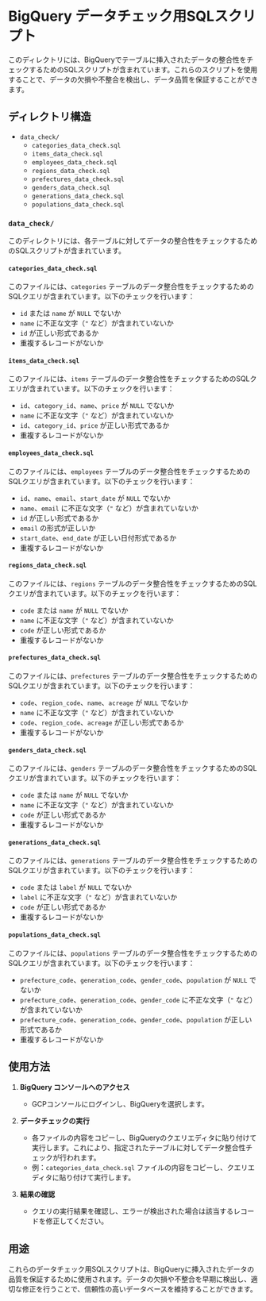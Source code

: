 # BigQuery データチェック用SQLスクリプト

このディレクトリには、BigQueryでテーブルに挿入されたデータの整合性をチェックするためのSQLスクリプトが含まれています。これらのスクリプトを使用することで、データの欠損や不整合を検出し、データ品質を保証することができます。

## ディレクトリ構造

- `data_check/`
  - `categories_data_check.sql`
  - `items_data_check.sql`
  - `employees_data_check.sql`
  - `regions_data_check.sql`
  - `prefectures_data_check.sql`
  - `genders_data_check.sql`
  - `generations_data_check.sql`
  - `populations_data_check.sql`

### `data_check/`

このディレクトリには、各テーブルに対してデータの整合性をチェックするためのSQLスクリプトが含まれています。

#### `categories_data_check.sql`

このファイルには、`categories` テーブルのデータ整合性をチェックするためのSQLクエリが含まれています。以下のチェックを行います：
- `id` または `name` が `NULL` でないか
- `name` に不正な文字（`"` など）が含まれていないか
- `id` が正しい形式であるか
- 重複するレコードがないか

#### `items_data_check.sql`

このファイルには、`items` テーブルのデータ整合性をチェックするためのSQLクエリが含まれています。以下のチェックを行います：
- `id`、`category_id`、`name`、`price` が `NULL` でないか
- `name` に不正な文字（`"` など）が含まれていないか
- `id`、`category_id`、`price` が正しい形式であるか
- 重複するレコードがないか

#### `employees_data_check.sql`

このファイルには、`employees` テーブルのデータ整合性をチェックするためのSQLクエリが含まれています。以下のチェックを行います：
- `id`、`name`、`email`、`start_date` が `NULL` でないか
- `name`、`email` に不正な文字（`"` など）が含まれていないか
- `id` が正しい形式であるか
- `email` の形式が正しいか
- `start_date`、`end_date` が正しい日付形式であるか
- 重複するレコードがないか

#### `regions_data_check.sql`

このファイルには、`regions` テーブルのデータ整合性をチェックするためのSQLクエリが含まれています。以下のチェックを行います：
- `code` または `name` が `NULL` でないか
- `name` に不正な文字（`"` など）が含まれていないか
- `code` が正しい形式であるか
- 重複するレコードがないか

#### `prefectures_data_check.sql`

このファイルには、`prefectures` テーブルのデータ整合性をチェックするためのSQLクエリが含まれています。以下のチェックを行います：
- `code`、`region_code`、`name`、`acreage` が `NULL` でないか
- `name` に不正な文字（`"` など）が含まれていないか
- `code`、`region_code`、`acreage` が正しい形式であるか
- 重複するレコードがないか

#### `genders_data_check.sql`

このファイルには、`genders` テーブルのデータ整合性をチェックするためのSQLクエリが含まれています。以下のチェックを行います：
- `code` または `name` が `NULL` でないか
- `name` に不正な文字（`"` など）が含まれていないか
- `code` が正しい形式であるか
- 重複するレコードがないか

#### `generations_data_check.sql`

このファイルには、`generations` テーブルのデータ整合性をチェックするためのSQLクエリが含まれています。以下のチェックを行います：
- `code` または `label` が `NULL` でないか
- `label` に不正な文字（`"` など）が含まれていないか
- `code` が正しい形式であるか
- 重複するレコードがないか

#### `populations_data_check.sql`

このファイルには、`populations` テーブルのデータ整合性をチェックするためのSQLクエリが含まれています。以下のチェックを行います：
- `prefecture_code`、`generation_code`、`gender_code`、`population` が `NULL` でないか
- `prefecture_code`、`generation_code`、`gender_code` に不正な文字（`"` など）が含まれていないか
- `prefecture_code`、`generation_code`、`gender_code`、`population` が正しい形式であるか
- 重複するレコードがないか

## 使用方法

1. **BigQuery コンソールへのアクセス**
   - GCPコンソールにログインし、BigQueryを選択します。

2. **データチェックの実行**
   - 各ファイルの内容をコピーし、BigQueryのクエリエディタに貼り付けて実行します。これにより、指定されたテーブルに対してデータ整合性チェックが行われます。
   - 例：`categories_data_check.sql` ファイルの内容をコピーし、クエリエディタに貼り付けて実行します。

3. **結果の確認**
   - クエリの実行結果を確認し、エラーが検出された場合は該当するレコードを修正してください。

## 用途

これらのデータチェック用SQLスクリプトは、BigQueryに挿入されたデータの品質を保証するために使用されます。データの欠損や不整合を早期に検出し、適切な修正を行うことで、信頼性の高いデータベースを維持することができます。
